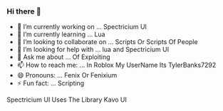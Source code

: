 ### Hi there 👋


- 🔭 I’m currently working on ... Spectricium UI
- 🌱 I’m currently learning ... Lua
- 👯 I’m looking to collaborate on ... Scripts Or Scripts Of People
- 🤔 I’m looking for help with ... lua and Spectricium UI
- 💬 Ask me about ... Of Exploiting
- 📫 How to reach me: ... In Roblox My UserName Its TylerBanks7292
- 😄 Pronouns: ... Fenix Or Fenixium
- ⚡ Fun fact: ... Scripting


Spectricium UI Uses The Library Kavo UI
